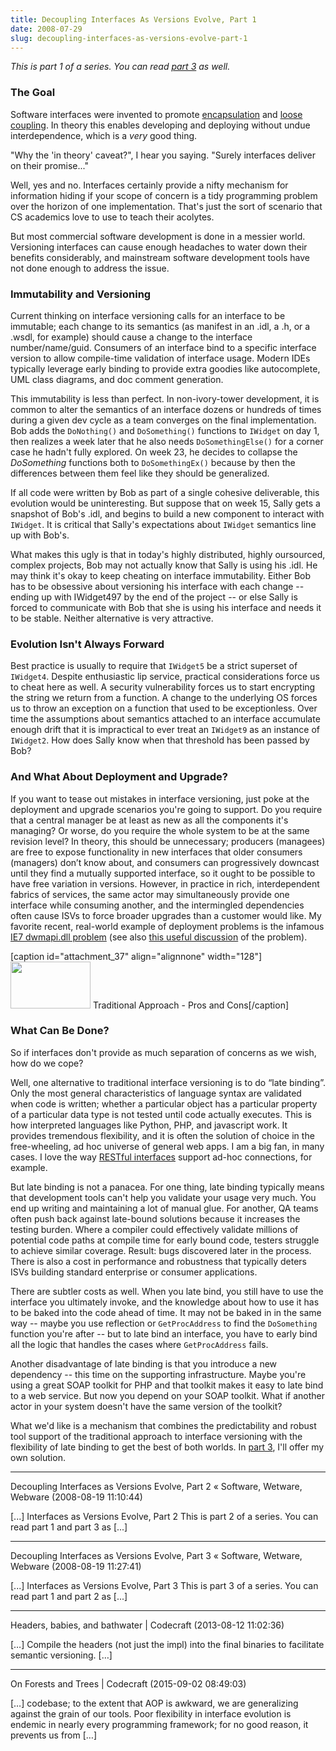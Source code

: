 ```yaml
---
title: Decoupling Interfaces As Versions Evolve, Part 1
date: 2008-07-29
slug: decoupling-interfaces-as-versions-evolve-part-1
---
```


<em>This is part 1 of a series. You can read <a title="Decoupling Interfaces as Versions Evolve, Part 2" href="decoupling-interfaces-as-versions-evolve-part-3.md">part 3</a> as well.</em>
<h3>The Goal</h3>
Software interfaces were invented to promote <a href="http://en.wikipedia.org/wiki/Encapsulation_(classes_-_computers)" target="wikipedia">encapsulation</a> and <a href="http://www.cs.unc.edu/~stotts/COMP145/modules.html" target="_blank">loose coupling</a>. In theory this enables developing and deploying without undue interdependence, which is a <em>very</em> good thing.

"Why the 'in theory' caveat?", I hear you saying. "Surely interfaces deliver on their promise..."

Well, yes and no. Interfaces certainly provide a nifty mechanism for information hiding if your scope of concern is a tidy programming problem over the horizon of one implementation. That's just the sort of scenario that CS academics love to use to teach their acolytes.

But most commercial software development is done in a messier world. Versioning interfaces can cause enough headaches to water down their benefits considerably, and mainstream software development tools have not done enough to address the issue.
<h3>Immutability and Versioning</h3>
Current thinking on interface versioning calls for an interface to be immutable; each change to its semantics (as manifest in an .idl, a .h, or a .wsdl, for example) should cause a change to the interface number/name/guid. Consumers of an interface bind to a specific interface version to allow compile-time validation of interface usage. Modern IDEs typically leverage early binding to provide extra goodies like autocomplete, UML class diagrams, and doc comment generation.

This immutability is less than perfect. In non-ivory-tower development, it is common to alter the semantics of an interface dozens or hundreds of times during a given dev cycle as a team converges on the final implementation. Bob adds the <code>DoNothing()</code> and <code>DoSomething()</code> functions to <code>IWidget</code> on day 1, then realizes a week later that he also needs <code>DoSomethingElse()</code> for a corner case he hadn't fully explored. On week 23, he decides to collapse the <em>DoSomething</em> functions both to <code>DoSomethingEx()</code> because by then the differences between them feel like they should be generalized.

If all code were written by Bob as part of a single cohesive deliverable, this evolution would be uninteresting. But suppose that on week 15, Sally gets a snapshot of Bob's .idl, and begins to build a new component to interact with <code>IWidget</code>. It is critical that Sally's expectations about <code>IWidget</code> semantics line up with Bob's.

What makes this ugly is that in today's highly distributed, highly oursourced, complex projects, Bob may not actually know that Sally is using his .idl. He may think it's okay to keep cheating on interface immutability. Either Bob has to be obsessive about versioning his interface with each change -- ending up with IWidget497 by the end of the project -- or else Sally is forced to communicate with Bob that she is using his interface and needs it to be stable. Neither alternative is very attractive.
<h3>Evolution Isn't Always Forward</h3>
Best practice is usually to require that <code>IWidget5</code> be a strict superset of <code>IWidget4</code>. Despite enthusiastic lip service, practical considerations force us to cheat here as well. A security vulnerability forces us to start encrypting the string we return from a function. A change to the underlying OS forces us to throw an exception on a function that used to be exceptionless. Over time the assumptions about semantics attached to an interface accumulate enough drift that it is impractical to ever treat an <code>IWidget9</code> as an instance of <code>IWidget2</code>. How does Sally know when that threshold has been passed by Bob?
<h3>And What About Deployment and Upgrade?</h3>
If you want to tease out mistakes in interface versioning, just poke at the deployment and upgrade scenarios you're going to support. Do you require that a central manager be at least as new as all the components it's managing? Or worse, do you require the whole system to be at the same revision level? In theory, this should be unnecessary; producers (managees) are free to expose functionality in new interfaces that older consumers (managers) don’t know about, and consumers can progressively downcast until they find a mutually supported interface, so it ought to be possible to have free variation in versions. However, in practice in rich, interdependent fabrics of services, the same actor may simultaneously provide one interface while consuming another, and the intermingled dependencies often cause ISVs to force broader upgrades than a customer would like. My favorite recent, real-world example of deployment problems is the infamous <a href="http://episteme.arstechnica.com/eve/forums/a/tpc/f/99609816/m/494009191831" target="ms">IE7 dwmapi.dll problem</a> (see also <a href="http://blogs.misdn.com/nikolad/articles/427101.aspx" target="ms">this useful discussion</a> of the problem).

[caption id="attachment_37" align="alignnone" width="128"]<a href="../../../wp-content/uploads/2008/07/traditional-pros-and-cons.png"><img class="size-thumbnail wp-image-37" alt="" src="http://codecraft.co/wp-content/uploads/2008/07/traditional-pros-and-cons.png?w=128" width="128" height="75" /></a> Traditional Approach - Pros and Cons[/caption]
<h3>What Can Be Done?</h3>
So if interfaces don't provide as much separation of concerns as we wish, how do we cope?

Well, one alternative to traditional interface versioning is to do “late binding”. Only the most general characteristics of language syntax are validated when code is written; whether a particular object has a particular property of a particular data type is not tested until code actually executes. This is how interpreted languages like Python, PHP, and javascript work. It provides tremendous flexibility, and it is often the solution of choice in the free-wheeling, ad hoc universe of general web apps. I am a big fan, in many cases. I love the way <a href="http://en.wikipedia.org/wiki/Representational_State_Transfer" target="wikipedia">RESTful interfaces</a> support ad-hoc connections, for example.

But late binding is not a panacea. For one thing, late binding typically means that development tools can't help you validate your usage very much. You end up writing and maintaining a lot of manual glue. For another, QA teams often push back against late-bound solutions because it increases the testing burden. Where a compiler could effectively validate millions of potential code paths at compile time for early bound code, testers struggle to achieve similar coverage. Result: bugs discovered later in the process. There is also a cost in performance and robustness that typically deters ISVs building standard enterprise or consumer applications.

There are subtler costs as well. When you late bind, you still have to use the interface you ultimately invoke, and the knowledge about how to use it has to be baked into the code ahead of time. It may not be baked in in the same way -- maybe you use reflection or <code>GetProcAddress</code> to find the <code>DoSomething</code> function you're after -- but to late bind an interface, you have to early bind all the logic that handles the cases where <code>GetProcAddress</code> fails.

Another disadvantage of late binding is that you introduce a new dependency -- this time on the supporting infrastructure. Maybe you're using a great SOAP toolkit for PHP and that toolkit makes it easy to late bind to a web service. But now you depend on your SOAP toolkit. What if another actor in your system doesn't have the same version of the toolkit?

What we'd like is a mechanism that combines the predictability and robust tool support of the traditional approach to interface versioning with the flexibility of late binding to get the best of both worlds. In <a href="decoupling-interfaces-as-versions-evolve-part-3.md">part 3</a>, I'll offer my own solution.

---

Decoupling Interfaces as Versions Evolve, Part 2 &laquo; Software, Wetware, Webware (2008-08-19 11:10:44)

[...] Interfaces as Versions Evolve, Part 2    This is part 2 of a series. You can read part 1 and part 3 as [...]

---

Decoupling Interfaces as Versions Evolve, Part 3 &laquo; Software, Wetware, Webware (2008-08-19 11:27:41)

[...] Interfaces as Versions Evolve, Part 3    This is part 3 of a series. You can read part 1 and part 2 as [...]

---

Headers, babies, and bathwater | Codecraft (2013-08-12 11:02:36)

[…] Compile the headers (not just the impl) into the final binaries to facilitate semantic versioning. […]

---

On Forests and Trees | Codecraft (2015-09-02 08:49:03)

[…] codebase; to the extent that AOP is awkward, we are generalizing against the grain of our tools. Poor flexibility in interface evolution is endemic in nearly every programming framework; for no good reason, it prevents us from […]